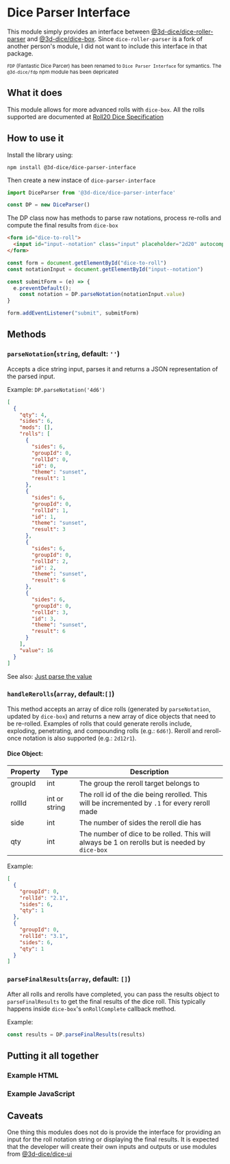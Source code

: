# Dice Parser Interface

This module simply provides an interface between [@3d-dice/dice-roller-parser](https://github.com/3d-dice/dice-roller-parser) and [@3d-dice/dice-box](https://github.com/3d-dice/dice-box). Since `dice-roller-parser` is a fork of another person's module, I did not want to include this interface in that package.

<sub>`FDP` (Fantastic Dice Parcer) has been renamed to `Dice Parser Interface` for symantics. The `@3d-dice/fdp` npm module has been depricated</sub>

## What it does
This module allows for more advanced rolls with `dice-box`. All the rolls supported are documented at [Roll20 Dice Specification](https://roll20.zendesk.com/hc/en-us/articles/360037773133-Dice-Reference#DiceReference-Roll20DiceSpecification)

## How to use it
Install the library using:
```
npm install @3d-dice/dice-parser-interface
```

Then create a new instace of `dice-parser-interface`
```javascript
import DiceParser from '@3d-dice/dice-parser-interface'

const DP = new DiceParser()
```

The DP class now has methods to parse raw notations, process re-rolls and compute the final results from `dice-box`
```html
<form id="dice-to-roll">
  <input id="input--notation" class="input" placeholder="2d20" autocomplete="off" />
</form>
```
```javascript
const form = document.getElementById("dice-to-roll")
const notationInput = document.getElementById("input--notation")

const submitForm = (e) => {
  e.preventDefault();
    const notation = DP.parseNotation(notationInput.value)
}

form.addEventListener("submit", submitForm)
```

## Methods
### `parseNotation`(`string`, default: `''`)
Accepts a dice string input, parses it and returns a JSON representation of the parsed input.

Example: `DP.parseNotation('4d6')`
```json
[
  {
    "qty": 4,
    "sides": 6,
    "mods": [],
    "rolls": [
      {
        "sides": 6,
        "groupId": 0,
        "rollId": 0,
        "id": 0,
        "theme": "sunset",
        "result": 1
      },
      {
        "sides": 6,
        "groupId": 0,
        "rollId": 1,
        "id": 1,
        "theme": "sunset",
        "result": 3
      },
      {
        "sides": 6,
        "groupId": 0,
        "rollId": 2,
        "id": 2,
        "theme": "sunset",
        "result": 6
      },
      {
        "sides": 6,
        "groupId": 0,
        "rollId": 3,
        "id": 3,
        "theme": "sunset",
        "result": 6
      }
    ],
    "value": 16
  }
]
```

See also: [Just parse the value](https://github.com/3d-dice/dice-roller-parser#just-parse-the-value)

### `handleRerolls`(`array`, default:`[]`)
This method accepts an array of dice rolls (generated by `parseNotation`, updated by `dice-box`) and returns a new array of dice objects that need to be re-rolled. Examples of rolls that could generate rerolls include, exploding, penetrating, and compounding rolls (e.g.: `6d6!`). Reroll and reroll-once notation is also supported (e.g.: `2d12r1`).

#### Dice Object:
| Property | Type | Description |
|-|-|-|
|groupId|int|The group the reroll target belongs to|
|rollId|int or string|The roll id of the die being rerolled. This will be incremented by `.1` for every reroll made|
|side|int|The number of sides the reroll die has|
|qty|int|The number of dice to be rolled. This will always be 1 on rerolls but is needed by `dice-box`|

Example:
```json
[
  {
    "groupId": 0,
    "rollId": "2.1",
    "sides": 6,
    "qty": 1
  },
  {
    "groupId": 0,
    "rollId": "3.1",
    "sides": 6,
    "qty": 1
  }
]
```

### `parseFinalResults`(`array`, default: `[]`)
After all rolls and rerolls have completed, you can pass the results object to `parseFinalResults` to get the final results of the dice roll. This typically happens inside `dice-box`'s `onRollComplete` callback method. 

Example: 
```javascript
const results = DP.parseFinalResults(results)
```

## Putting it all together
### Example HTML

### Example JavaScript

## Caveats
One thing this modules does not do is provide the interface for providing an input for the roll notation string or displaying the final results. It is expected that the developer will create their own inputs and outputs or use modules from [@3d-dice/dice-ui](https://github.com/3d-dice/dice-ui)

